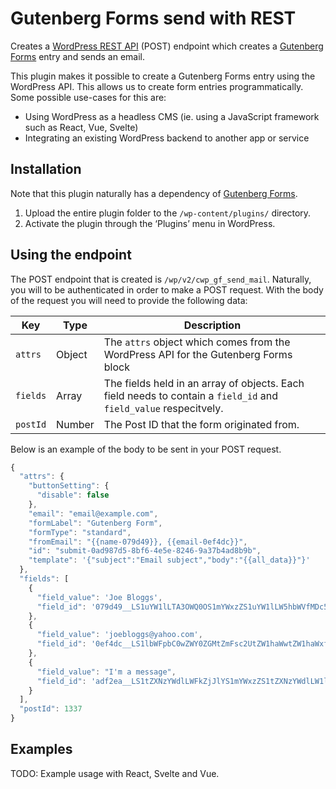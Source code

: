 # Gutenberg Forms send with REST

Creates a [WordPress REST API](https://developer.wordpress.org/rest-api/) (POST) endpoint which creates a
[Gutenberg Forms](https://wordpress.org/plugins/forms-gutenberg/) entry and sends an email.

This plugin makes it possible to create a Gutenberg Forms entry using the WordPress API. This allows us to create
form entries programmatically. Some possible use-cases for this are:

- Using WordPress as a headless CMS (ie. using a JavaScript framework such as React, Vue, Svelte)
- Integrating an existing WordPress backend to another app or service

## Installation

Note that this plugin naturally has a dependency of
[Gutenberg Forms](https://wordpress.org/plugins/forms-gutenberg/).

1. Upload the entire plugin folder to the `/wp-content/plugins/` directory.
2. Activate the plugin through the ‘Plugins’ menu in WordPress.

## Using the endpoint

The POST endpoint that is created is `/wp/v2/cwp_gf_send_mail`. Naturally, you will to be authenticated in order to
make a POST request. With the body of the request you will need to provide the following data:

| Key      | Type   | Description                                                                                                      |
| -------- | ------ | ---------------------------------------------------------------------------------------------------------------- |
| `attrs`  | Object | The `attrs` object which comes from the WordPress API for the Gutenberg Forms block                              |
| `fields` | Array  | The fields held in an array of objects. Each field needs to contain a `field_id` and `field_value` respecitvely. |
| `postId` | Number | The Post ID that the form originated from.                                                                       |

Below is an example of the body to be sent in your POST request.

```javascript
{
  "attrs": {
    "buttonSetting": {
      "disable": false
    },
    "email": "email@example.com",
    "formLabel": "Gutenberg Form",
    "formType": "standard",
    "fromEmail": "{{name-079d49}}, {{email-0ef4dc}}",
    "id": "submit-0ad987d5-8bf6-4e5e-8246-9a37b4ad8b9b",
    "template": '{"subject":"Email subject","body":"{{all_data}}"}'
  },
  "fields": [
    {
      "field_value": 'Joe Bloggs',
      "field_id": '079d49__LS1uYW1lLTA3OWQ0OS1mYWxzZS1uYW1lLW5hbWVfMDc5ZDQ5'
    },
    {
      "field_value": 'joebloggs@yahoo.com',
      "field_id": '0ef4dc__LS1lbWFpbC0wZWY0ZGMtZmFsc2UtZW1haWwtZW1haWxfMGVmNGRj'
    },
    {
      "field_value": "I'm a message",
      "field_id": 'adf2ea__LS1tZXNzYWdlLWFkZjJlYS1mYWxzZS1tZXNzYWdlLW1lc3NhZ2VfYWRmMmVh'
    }
  ],
  "postId": 1337
}
```

## Examples

TODO: Example usage with React, Svelte and Vue.
